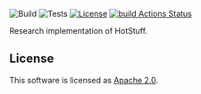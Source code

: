 ![Build](https://github.com/asonnino/hotstuff/workflows/Build/badge.svg)
![Tests](https://github.com/asonnino/hotstuff/workflows/Tests/badge.svg)
[![License](https://img.shields.io/badge/license-Apache-green.svg)](LICENSE)
[![build Actions Status](https://github.com/asonnino/hotstuff/workflows/Rust/badge.svg)](https://github.com/asonnino/hotstuff/actions)

Research implementation of HotStuff.

## License
This software is licensed as [Apache 2.0](LICENSE).
